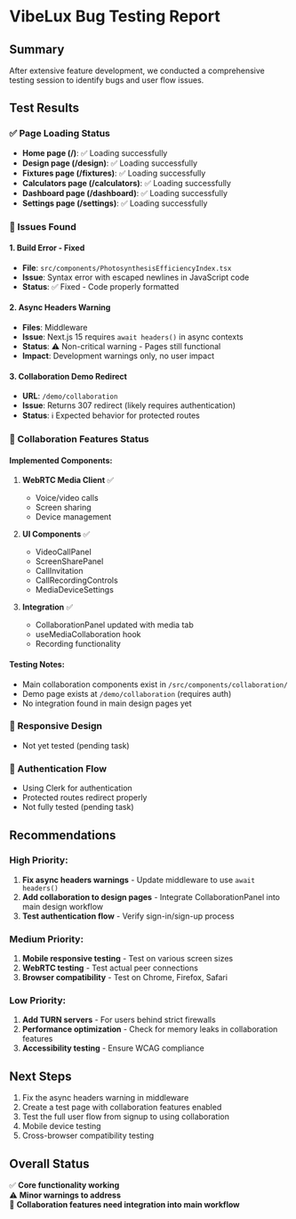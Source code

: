 # VibeLux Bug Testing Report

## Summary
After extensive feature development, we conducted a comprehensive testing session to identify bugs and user flow issues.

## Test Results

### ✅ Page Loading Status
- **Home page (/)**: ✅ Loading successfully
- **Design page (/design)**: ✅ Loading successfully  
- **Fixtures page (/fixtures)**: ✅ Loading successfully
- **Calculators page (/calculators)**: ✅ Loading successfully
- **Dashboard page (/dashboard)**: ✅ Loading successfully
- **Settings page (/settings)**: ✅ Loading successfully

### 🐛 Issues Found

#### 1. **Build Error - Fixed**
- **File**: `src/components/PhotosynthesisEfficiencyIndex.tsx`
- **Issue**: Syntax error with escaped newlines in JavaScript code
- **Status**: ✅ Fixed - Code properly formatted

#### 2. **Async Headers Warning**
- **Files**: Middleware
- **Issue**: Next.js 15 requires `await headers()` in async contexts
- **Status**: ⚠️ Non-critical warning - Pages still functional
- **Impact**: Development warnings only, no user impact

#### 3. **Collaboration Demo Redirect**
- **URL**: `/demo/collaboration`
- **Issue**: Returns 307 redirect (likely requires authentication)
- **Status**: ℹ️ Expected behavior for protected routes

### 🎯 Collaboration Features Status

#### Implemented Components:
1. **WebRTC Media Client** ✅
   - Voice/video calls
   - Screen sharing
   - Device management

2. **UI Components** ✅
   - VideoCallPanel
   - ScreenSharePanel
   - CallInvitation
   - CallRecordingControls
   - MediaDeviceSettings

3. **Integration** ✅
   - CollaborationPanel updated with media tab
   - useMediaCollaboration hook
   - Recording functionality

#### Testing Notes:
- Main collaboration components exist in `/src/components/collaboration/`
- Demo page exists at `/demo/collaboration` (requires auth)
- No integration found in main design pages yet

### 📱 Responsive Design
- Not yet tested (pending task)

### 🔐 Authentication Flow
- Using Clerk for authentication
- Protected routes redirect properly
- Not fully tested (pending task)

## Recommendations

### High Priority:
1. **Fix async headers warnings** - Update middleware to use `await headers()`
2. **Add collaboration to design pages** - Integrate CollaborationPanel into main design workflow
3. **Test authentication flow** - Verify sign-in/sign-up process

### Medium Priority:
1. **Mobile responsive testing** - Test on various screen sizes
2. **WebRTC testing** - Test actual peer connections
3. **Browser compatibility** - Test on Chrome, Firefox, Safari

### Low Priority:
1. **Add TURN servers** - For users behind strict firewalls
2. **Performance optimization** - Check for memory leaks in collaboration features
3. **Accessibility testing** - Ensure WCAG compliance

## Next Steps
1. Fix the async headers warning in middleware
2. Create a test page with collaboration features enabled
3. Test the full user flow from signup to using collaboration
4. Mobile device testing
5. Cross-browser compatibility testing

## Overall Status
✅ **Core functionality working**  
⚠️ **Minor warnings to address**  
🔄 **Collaboration features need integration into main workflow**